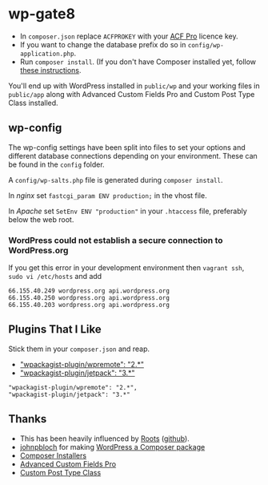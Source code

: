 
# wp-gate8

* In `composer.json` replace `ACFPROKEY` with your [ACF Pro](http://www.advancedcustomfields.com/my-account/) licence key.
* If you want to change the database prefix do so in `config/wp-application.php`.
* Run `composer install`. (If you don't have Composer installed yet, follow [these instructions](https://getcomposer.org/doc/00-intro.md#downloading-the-composer-executable).

You'll end up with WordPress installed in `public/wp` and your working files in `public/app` along with Advanced Custom Fields Pro and Custom Post Type Class installed.

## wp-config

The wp-config settings have been split into files to set your options and different database connections depending on your environment. These can be found in the `config` folder.

A `config/wp-salts.php` file is generated during `composer install`.

In _nginx_ set `fastcgi_param ENV production;` in the vhost file.

In _Apache_ set `SetEnv ENV "production"` in your `.htaccess` file, preferably below the web root.

### WordPress could not establish a secure connection to WordPress.org

If you get this error in your development environment then `vagrant ssh`, `sudo vi /etc/hosts` and add

```
66.155.40.249 wordpress.org api.wordpress.org
66.155.40.250 wordpress.org api.wordpress.org
66.155.40.203 wordpress.org api.wordpress.org
```

## Plugins That I Like

Stick them in your `composer.json` and reap.

* ["wpackagist-plugin/wpremote": "2.*"](http://wpackagist.org/search?q=wpremote)
* ["wpackagist-plugin/jetpack": "3.*"](http://wpackagist.org/search?q=jetpack)

```
"wpackagist-plugin/wpremote": "2.*",
"wpackagist-plugin/jetpack": "3.*"
```

## Thanks

* This has been heavily influenced by [Roots](https://roots.io/bedrock/) ([github](https://github.com/roots/bedrock)).
* [johnpbloch](https://github.com/johnpbloch) for making [WordPress a Composer package](https://packagist.org/packages/johnpbloch/wordpress)
* [Composer Installers](https://github.com/composer/installers)
* [Advanced Custom Fields Pro](http://www.advancedcustomfields.com/pro/)
* [Custom Post Type Class](https://github.com/jjgrainger/wp-custom-post-type-class)
